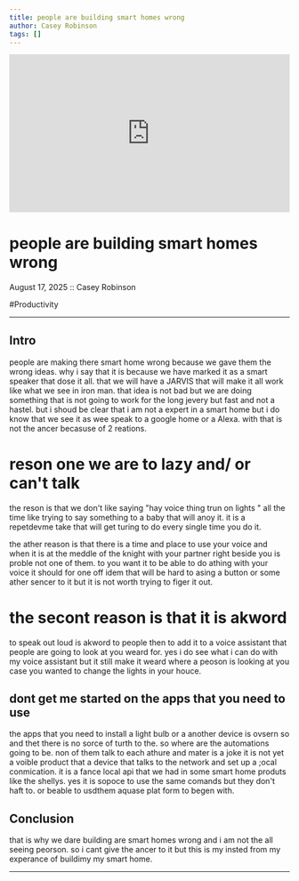 ```yaml
---
title: people are building smart homes wrong
author: Casey Robinson
tags: []
---
```

<div style="position:relative; padding-bottom:56.25%; height:0; overflow:hidden;">
  <iframe src="https://www.youtube.com/embed/VIDEO_ID"
      style="position:absolute; top:0; left:0; width:100%; height:100%; border:0;"
      allowfullscreen>
  </iframe>
</div>

# people are building smart homes wrong

August 17, 2025 :: Casey Robinson

#Productivity

---

## Intro

people are making there smart home wrong because we gave them the wrong ideas. why i say that it is because we have marked it as a smart speaker that dose it all. that we will have a JARVIS that will make it all work like what we see in iron man. that idea is not bad but we are doing something that is not going to work for the long jevery but fast and not a hastel. but i shoud be clear that i am not a expert in a smart home but i do know that we see it as wee speak to a google home or a Alexa. with that is not the ancer becasuse of 2 reations. 

# reson one we are to lazy and/ or can't talk
the reson is that we don't like saying "hay voice thing trun on lights " all the time like trying to say something to a baby that will anoy it. it is a repetdevme take that will get turing to do every single time you do it. 

the ather reason is that there is a time and place to use your voice and when it is at the meddle of the knight with your partner right beside you is proble not one of them.  to you want it to be able to do athing with your voice it should for one off idem that will be hard to asing a button or some ather sencer to it but it is not worth trying to figer it out.

# the secont reason is that it is akword
to speak out loud is akword to people then to add it to a voice assistant that people are going to look at you weard for. yes i do see what i can do with my voice assistant but it still make it weard where a peoson is looking at you case you wanted to change the lights in your houce.
##  dont get me started on the apps that you need to use

the apps that you need to install a light bulb or a another device is ovsern so and thet there is no sorce of turth to the. so where are the automations going to be. non of them talk to each athure and mater is a joke it is not yet a voible product that a device that talks to the network and set up a ;ocal conmication. it is a fance local api that we had in some smart home produts like the shellys. yes it is sopoce to use the same comands but they don't haft to. or beable to usdthem aquase plat form to begen with.
## Conclusion

that is why we dare building are smart homes wrong and i am not the all seeing peorson. so i cant give the ancer to it but this is my insted from my experance of buildimy my smart home.

---
